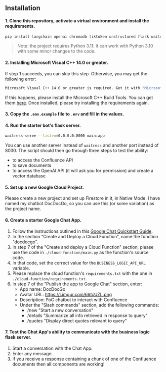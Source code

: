 ## Installation

#### 1. Clone this repository, activate a virtual environment and install the requirements.

```bash
pip install langchain openai chromadb tiktoken unstructured flask waitress atlassian-python-api beautifulsoup4
```

> Note: the project requires Python 3.11. It can work with Python 3.10 with some minor changes to the code.

#### 2. Installing Microsoft Visual C++ 14.0 or greater.

If step 1 succeeds, you can skip this step. Otherwise, you may get the following error:

```bash
Microsoft Visual C++ 14.0 or greater is required. Get it with "Microsoft C++ Build Tools": https://visualstudio.microsoft.com/visual-cpp-build-tools/
```

If this happens, please install the Microsoft C++ Build Tools. You can get them [here](https://visualstudio.microsoft.com/visual-cpp-build-tools/). Once installed, please try installing the requirements again.

#### 3. Copy the `.env.example` file to `.env` and fill in the values.

#### 4. Run the starter bot's flask server.

```bash
waitress-serve --listen=0.0.0.0:8000 main:app
```

You can use another server instead of `waitress` and another port instead of 8000. The script should then go through three steps to test the ability:

- to access the Confluence API
- to save documents
- to access the OpenAI API (it will ask you for permission) and create a vector database

#### 5. Set up a new Google Cloud Project.

Please create a new project and set up Firestore in it, in Native Mode. I have named my chatbot DocDocGo, so you can use this (or some variation) as the project name.

#### 6. Create a starter Google Chat App.

1. Follow the instructions outlined in this [Google Chat Quickstart Guide](https://developers.google.com/chat/quickstart/gcf-app).
2. In the section "Create and Deploy a Cloud Function", name the function "docdocgo".
3. In step 7 of the "Create and deploy a Cloud Function" section, please use the code in `./cloud-function/main.py` as the function's source code.
4. In that code, set the correct value for the `BUSINESS_LOGIC_API_URL` variable.
5. Please replace the cloud function's `requirements.txt` with the one in `./cloud-function/requirements.txt`.
6. In step 7 of the "Publish the app to Google Chat" section, enter:
   - App name: DocDocGo
   - Avatar URL: https://i.imgur.com/66tcUZL.png
   - Description: PoC chatbot to interact with Confluence
   - Under the "Slash commands" section, add the following commands:
     - /new "Start a new conversation"
     - /details "Summarize all info retrieved in response to query"
     - /quotes "Display direct quotes relevant to query"

#### 7. Test the Chat App's ability to communicate with the business logic flask server.
1. Start a conversation with the Chat App.
2. Enter any message.
3. If you receive a response containing a chunk of one of the Confluence documents then all components are working!
